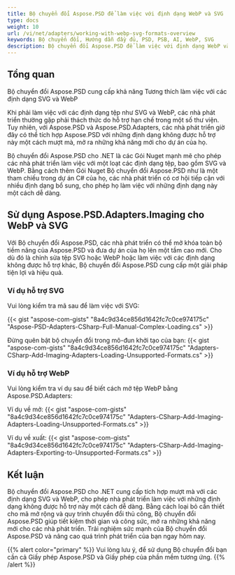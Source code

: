 ```yaml
---
title: Bộ chuyển đổi Aspose.PSD để làm việc với định dạng WebP và SVG
type: docs
weight: 10
url: /vi/net/adapters/working-with-webp-svg-formats-overview
keywords: Bộ chuyển đổi, Hướng dẫn đầy đủ, PSD, PSB, AI, WebP, SVG
description: Bộ chuyển đổi Aspose.PSD để làm việc với định dạng WebP và SVG
---
```


## Tổng quan

Bộ chuyển đổi Aspose.PSD cung cấp khả năng Tương thích làm việc với các định dạng SVG và WebP

Khi phải làm việc với các định dạng tệp như SVG và WebP, các nhà phát triển thường gặp phải thách thức do hỗ trợ hạn chế trong một số thư viện. Tuy nhiên, với Aspose.PSD và Aspose.PSD.Adapters, các nhà phát triển giờ đây có thể tích hợp Aspose.PSD với những định dạng không được hỗ trợ này một cách mượt mà, mở ra những khả năng mới cho dự án của họ.

Bộ chuyển đổi Aspose.PSD cho .NET là các Gói Nuget mạnh mẽ cho phép các nhà phát triển làm việc với một loạt các định dạng tệp, bao gồm SVG và WebP. Bằng cách thêm Gói Nuget Bộ chuyển đổi Aspose.PSD như là một tham chiếu trong dự án C# của họ, các nhà phát triển có cơ hội tiếp cận với nhiều định dạng bổ sung, cho phép họ làm việc với những định dạng này một cách dễ dàng.

## Sử dụng Aspose.PSD.Adapters.Imaging cho WebP và SVG

Với Bộ chuyển đổi Aspose.PSD, các nhà phát triển có thể mở khóa toàn bộ tiềm năng của Aspose.PSD và đưa dự án của họ lên một tầm cao mới. Cho dù đó là chỉnh sửa tệp SVG hoặc WebP hoặc làm việc với các định dạng không được hỗ trợ khác, Bộ chuyển đổi Aspose.PSD cung cấp một giải pháp tiện lợi và hiệu quả.

### Ví dụ hỗ trợ SVG
Vui lòng kiểm tra mã sau để làm việc với SVG:

{{< gist "aspose-com-gists" "8a4c9d34ce856d1642fc7c0ce974175c" "Aspose-PSD-Adapters-CSharp-Full-Manual-Complex-Loading.cs" >}}

Đừng quên bật bộ chuyển đổi trong mô-đun khởi tạo của bạn:
{{< gist "aspose-com-gists" "8a4c9d34ce856d1642fc7c0ce974175c" "Adapters-CSharp-Add-Imaging-Adapters-Loading-Unsupported-Formats.cs" >}}

### Ví dụ hỗ trợ WebP

Vui lòng kiểm tra ví dụ sau để biết cách mở tệp WebP bằng Aspose.PSD.Adapters:

Ví dụ về mở:
{{< gist "aspose-com-gists" "8a4c9d34ce856d1642fc7c0ce974175c" "Adapters-CSharp-Add-Imaging-Adapters-Loading-Unsupported-Formats.cs" >}}

Ví dụ về xuất:
{{< gist "aspose-com-gists" "8a4c9d34ce856d1642fc7c0ce974175c" "Adapters-CSharp-Add-Imaging-Adapters-Exporting-to-Unsupported-Formats.cs" >}}

## Kết luận

Bộ chuyển đổi Aspose.PSD cho .NET cung cấp tích hợp mượt mà với các định dạng SVG và WebP, cho phép nhà phát triển làm việc với những định dạng không được hỗ trợ này một cách dễ dàng. Bằng cách loại bỏ cần thiết cho mã mở rộng và quy trình chuyển đổi thủ công, Bộ chuyển đổi Aspose.PSD giúp tiết kiệm thời gian và công sức, mở ra những khả năng mới cho các nhà phát triển. Trải nghiệm sức mạnh của Bộ chuyển đổi Aspose.PSD và nâng cao quá trình phát triển của bạn ngay hôm nay.

{{% alert color="primary" %}}
Vui lòng lưu ý, để sử dụng Bộ chuyển đổi bạn cần cả Giấy phép Aspose.PSD và Giấy phép của phần mềm tương ứng.
{{% /alert %}}
